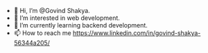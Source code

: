 - 👋 Hi, I’m @Govind Shakya.
- 👀 I’m interested in web development.
- 🌱 I’m currently learning backend development. 
- 📫 How to reach me  https://www.linkedin.com/in/govind-shakya-56344a205/

<!---
GovindIITrpr/GovindIITrpr is a ✨ special ✨ repository because its `README.md` (this file) appears on your GitHub profile.
You can click the Preview link to take a look at your changes.
--->
